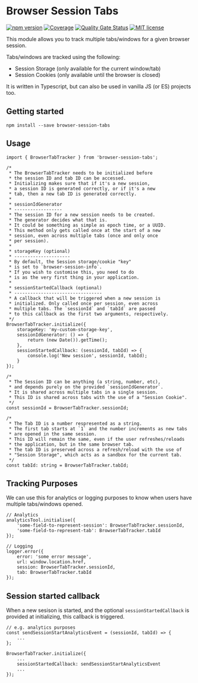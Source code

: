 # Browser Session Tabs

[![npm version](https://badge.fury.io/js/browser-session-tabs.svg)](https://badge.fury.io/js/browser-session-tabs) [![Coverage](https://sonarcloud.io/api/project_badges/measure?project=pureartisan_browser-session-tabs&metric=coverage)](https://sonarcloud.io/dashboard?id=pureartisan_browser-session-tabs) [![Quality Gate Status](https://sonarcloud.io/api/project_badges/measure?project=pureartisan_browser-session-tabs&metric=alert_status)](https://sonarcloud.io/dashboard?id=pureartisan_browser-session-tabs) [![MIT license](https://img.shields.io/badge/License-MIT-blue.svg)](https://lbesson.mit-license.org/)

This module allows you to track multiple tabs/windows for a given browser session.

Tabs/windows are tracked using the following:

- Session Storage (only available for the current window/tab)
- Session Cookies (only available until the browser is closed)

It is written in Typescript, but can also be used in vanilla JS (or ES) projects too.

## Getting started

```
npm install --save browser-session-tabs
```

## Usage

```
import { BrowserTabTracker } from 'browser-session-tabs';

/*
 * The BrowserTabTracker needs to be initialized before
 * the session ID and tab ID can be accessed.
 * Initializing makes sure that if it's a new session,
 * a session ID is generated correctly, or if it's a new
 * tab, then a new tab ID is generated correctly.
 *
 * sessionIdGenerator
 * ------------------
 * The session ID for a new session needs to be created.
 * The generator decides what that is.
 * It could be something as simple as epoch time, or a UUID.
 * This method only gets called once at the start of a new
 * session, even across multiple tabs (once and only once
 * per session).
 *
 * storageKey (optional)
 * ---------------------
 * By default, the Session storage/cookie "key"
 * is set to `browser-session-info`.
 * If you wish to customise this, you need to do
 * is as the very first thing in your application.
 *
 * sessionStartedCallback (optional)
 * ---------------------------------
 * A callback that will be triggered when a new session is
 * initialized. Only called once per session, even across
 * multiple tabs. The `sessionId` and `tabId` are passed
 * to this callback as the first two arguments, respectively.
 */
BrowserTabTracker.initialize({
    storageKey: 'my-custom-storage-key',
    sessionIdGenerator: () => {
        return (new Date()).getTime();
    },
    sessionStartedCallback: (sessionId, tabId) => {
        console.log('New session', sessionId, tabId);
    }
});

/*
 * The Session ID can be anything (a string, number, etc),
 * and depends purely on the provided `sessionIdGenerator`.
 * It is shared across multiple tabs in a single session.
 * This ID is shared across tabs with the use of a "Session Cookie".
 */
const sessionId = BrowserTabTracker.sessionId;

/*
 * The Tab ID is a number respresented as a string.
 * The first tab starts at `1` and the number increments as new tabs
 * are opened in the same session.
 * This ID will remain the same, even if the user refreshes/reloads
 * the application, but in the same browser tab.
 * The tab ID is preserved across a refresh/reload with the use of
 * "Session Storage", which acts as a sandbox for the current tab.
 */
const tabId: string = BrowserTabTracker.tabId;

```

## Tracking Purposes

We can use this for analytics or logging purposes to know when users have multiple tabs/windows opened.

```
// Analytics
analyticsTool.initialise({
    'some-field-to-represent-session': BrowserTabTracker.sessionId,
    'some-field-to-represent-tab': BrowserTabTracker.tabId
});

// Logging
logger.error({
    error: 'some error message',
    url: window.location.href,
    session: BrowserTabTracker.sessionId,
    tab: BrowserTabTracker.tabId
});
```

## Session started callback

When a new sesison is started, and the optional `sessionStartedCallback` is provided at initializing, this callback is triggered.

```
// e.g. analytics purposes
const sendSessionStartAnalyticsEvent = (sessionId, tabId) => {
    ...
};

BrowserTabTracker.initialize({
    ...
    sessionStartedCallback: sendSessionStartAnalyticsEvent
    ...
});

```
